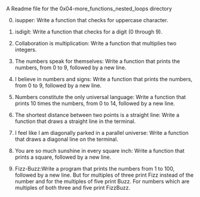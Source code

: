 A Readme file for the 0x04-more_functions_nested_loops directory

0. isupper: Write a function that checks for uppercase character.

1. isdigit: Write a function that checks for a digit (0 through 9).

2. Collaboration is multiplication: Write a function that multiplies two integers.

3. The numbers speak for themselves: Write a function that prints the numbers, from 0 to 9, followed by a new line.

4. I believe in numbers and signs: Write a function that prints the numbers, from 0 to 9, followed by a new line.

5. Numbers constitute the only universal language: Write a function that prints 10 times the numbers, from 0 to 14, followed by a new line.

6. The shortest distance between two points is a straight line: Write a function that draws a straight line in the terminal.

7. I feel like I am diagonally parked in a parallel universe: Write a function that draws a diagonal line on the terminal.

8. You are so much sunshine in every square inch: Write a function that prints a square, followed by a new line.

9. Fizz-Buzz:Write a program that prints the numbers from 1 to 100, followed by a new line. But for multiples of three print Fizz instead of the number and for the multiples of five print Buzz. For numbers which are multiples of both three and five print FizzBuzz.

